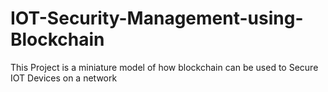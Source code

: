 # IOT-Security-Management-using-Blockchain
This Project is a miniature model of how blockchain can be used to Secure IOT Devices on a network
